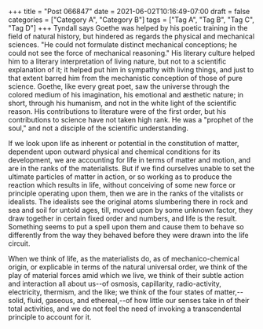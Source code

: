 +++
title = "Post 066847"
date = 2021-06-02T10:16:49-07:00
draft = false
categories = ["Category A", "Category B"]
tags = ["Tag A", "Tag B", "Tag C", "Tag D"]
+++
Tyndall says Goethe was helped by his poetic training in the field of natural history, but hindered as regards the physical and mechanical sciences. "He could not formulate distinct mechanical conceptions; he could not see the force of mechanical reasoning." His literary culture helped him to a literary interpretation of living nature, but not to a scientific explanation of it; it helped put him in sympathy with living things, and just to that extent barred him from the mechanistic conception of those of pure science. Goethe, like every great poet, saw the universe through the colored medium of his imagination, his emotional and æsthetic nature; in short, through his humanism, and not in the white light of the scientific reason. His contributions to literature were of the first order, but his contributions to science have not taken high rank. He was a "prophet of the soul," and not a disciple of the scientific understanding.

If we look upon life as inherent or potential in the constitution of matter, dependent upon outward physical and chemical conditions for its development, we are accounting for life in terms of matter and motion, and are in the ranks of the materialists. But if we find ourselves unable to set the ultimate particles of matter in action, or so working as to produce the reaction which results in life, without conceiving of some new force or principle operating upon them, then we are in the ranks of the vitalists or idealists. The idealists see the original atoms slumbering there in rock and sea and soil for untold ages, till, moved upon by some unknown factor, they draw together in certain fixed order and numbers, and life is the result. Something seems to put a spell upon them and cause them to behave so differently from the way they behaved before they were drawn into the life circuit.

When we think of life, as the materialists do, as of mechanico-chemical origin, or explicable in terms of the natural universal order, we think of the play of material forces amid which we live, we think of their subtle action and interaction all about us--of osmosis, capillarity, radio-activity, electricity, thermism, and the like; we think of the four states of matter,--solid, fluid, gaseous, and ethereal,--of how little our senses take in of their total activities, and we do not feel the need of invoking a transcendental principle to account for it.
